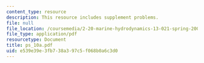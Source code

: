 ```yaml
---
content_type: resource
description: This resource includes supplement problems.
file: null
file_location: /coursemedia/2-20-marine-hydrodynamics-13-021-spring-2005/e539e39e3fb738a397c5f068b0a6c3d0_ps_10a.pdf
file_type: application/pdf
resourcetype: Document
title: ps_10a.pdf
uid: e539e39e-3fb7-38a3-97c5-f068b0a6c3d0
---
```

